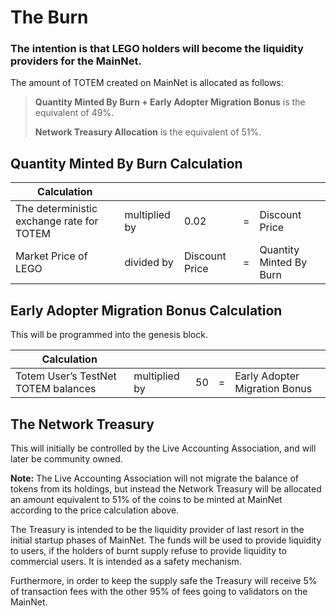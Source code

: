 # The Burn 

### The intention is that LEGO holders will become the liquidity providers for the MainNet. 

The amount of TOTEM created on MainNet is allocated as follows:

> **Quantity Minted By Burn + Early Adopter Migration Bonus** is the equivalent of 49%.
>
> **Network Treasury Allocation** is the equivalent of 51%.

## Quantity Minted By Burn Calculation

| Calculation                             |               |                |  |                        |
|-----------------------------------------|---------------|----------------|--|------------------------|
| The deterministic exchange rate for TOTEM | multiplied by | 0.02           | = | Discount Price           |
| Market Price of LEGO                    | divided by    | Discount Price | = | Quantity Minted By Burn |


## Early Adopter Migration Bonus Calculation

This will be programmed into the genesis block.

| Calculation                             |               |                | |                         |
|-----------------------------------------|---------------|----------------|-|-------------------------|
| Totem User’s TestNet TOTEM balances | multiplied by | 50 | = |         Early Adopter Migration Bonus           |


## The Network Treasury

This will initially be controlled by the Live Accounting Association, and will later be community owned. 

**Note:** The Live Accounting Association will not migrate the balance of tokens from its holdings, but instead the Network Treasury will be allocated an amount equivalent to 51% of the coins to be minted at MainNet according to the price calculation above.

The Treasury is intended to be the liquidity provider of last resort in the initial startup phases of MainNet. The funds will be used to provide liquidity to users, if the holders of burnt supply refuse to provide liquidity to commercial users. It is intended as a safety mechanism.

Furthermore, in order to keep the supply safe the Treasury will receive 5% of transaction fees with the other 95% of fees going to validators on the MainNet.